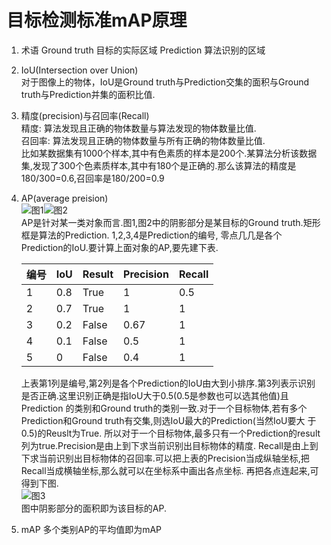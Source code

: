 # 目标检测标准mAP原理
1. 术语
Ground truth 目标的实际区域
Prediction 算法识别的区域

1. IoU(Intersection over Union)  
对于图像上的物体，IoU是Ground truth与Prediction交集的面积与Ground truth与Prediction并集的面积比值.

1. 精度(precision)与召回率(Recall)  
精度: 算法发现且正确的物体数量与算法发现的物体数量比值.  
召回率: 算法发现且正确的物体数量与所有正确的物体数量比值.  
比如某数据集有1000个样本,其中有色素质的样本是200个.某算法分析该数据集,发现了300个色素质样本,其中有180个是正确的.那么该算法的精度是
180/300=0.6,召回率是180/200=0.9

1. AP(average preision)  
   ![图1](../pic/20201128/1.png)![图2](../pic/20201128/2.png)  
   AP是针对某一类对象而言.图1,图2中的阴影部分是某目标的Ground truth.矩形框是算法的Prediction. 1,2,3,4是Prediction的编号,
   零点几几是各个Prediction的IoU.要计算上面对象的AP,要先建下表.
   
   |  编号   | IoU  |  Result | Precision | Recall |
   | ---- | ---- | ---- | ---- | ---- |
   | 1  | 0.8 |   True | 1 | 0.5 |
   | 2  | 0.7 |   True | 1 | 1 |
   | 3  | 0.2 |   False | 0.67 | 1 |
   | 4  | 0.1 |   False | 0.5 | 1 |
   | 5  | 0   |   False | 0.4 | 1 |
   
   上表第1列是编号,第2列是各个Prediction的IoU由大到小排序.第3列表示识别是否正确.这里识别正确是指IoU大于0.5(0.5是参数也可以选其他值)且Prediction
   的类别和Ground truth的类别一致.对于一个目标物体,若有多个Prediction和Ground truth有交集,则选IoU最大的Prediction(当然IoU要大
   于0.5)的Reuslt为True. 所以对于一个目标物体,最多只有一个Prediction的result列为true.Precision是由上到下求当前识别出目标物体的精度.
   Recall是由上到下求当前识别出目标物体的召回率.可以把上表的Precision当成纵轴坐标,把Recall当成横轴坐标,那么就可以在坐标系中画出各点坐标.
   再把各点连起来,可得到下图.  
   ![图3](../pic/20201128/3.png)  
   图中阴影部分的面积即为该目标的AP.

1. mAP
多个类别AP的平均值即为mAP
